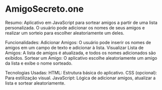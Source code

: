 # AmigoSecreto.one

Resumo:
Aplicativo em JavaScript para sortear amigos a partir de uma lista personalizada. 
O usuário pode adicionar os nomes de seus amigos e realizar um sorteio para escolher aleatoriamente um deles.

Funcionalidades:
Adicionar Amigos: O usuário pode inserir os nomes de amigos em um campo de texto e adicionar à lista.
Visualizar Lista de Amigos: A lista de amigos é atualizada, e todos os nomes adicionados são exibidos.
Sortear um Amigo: O aplicativo escolhe aleatoriamente um amigo da lista e exibe o nome sorteado.

Tecnologias Usadas:
HTML: Estrutura básica do aplicativo.
CSS (opcional): Para estilização visual.
JavaScript: Lógica de adicionar amigos, atualizar a lista e sortear aleatoriamente.
